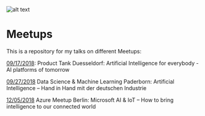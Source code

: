 ![alt text](https://voicebot.ai/wp-content/uploads/2017/05/copy-of-meetup-logo-script-1-300x300.png)

# Meetups

This is a repository for my talks on different Meetups:

[09/17/2018](/2018/2018-09-17%20Product%20Tank%20Duesseldorf): Product Tank Duesseldorf: Artificial Intelligence for everybody - AI platforms of tomorrow

[09/27/2018](/2018/2018-09-27%20Data%20Science%20and%20Machine%20Learning%20Paderborn) Data Science & Machine Learning Paderborn: Artificial Intelligence – Hand in Hand mit der deutschen Industrie

[12/05/2018](/2018/2018-12-05%20Azure%20Meetup%20Berlin) Azure Meetup Berlin: Microsoft AI & IoT – How to bring intelligence to our connected world
